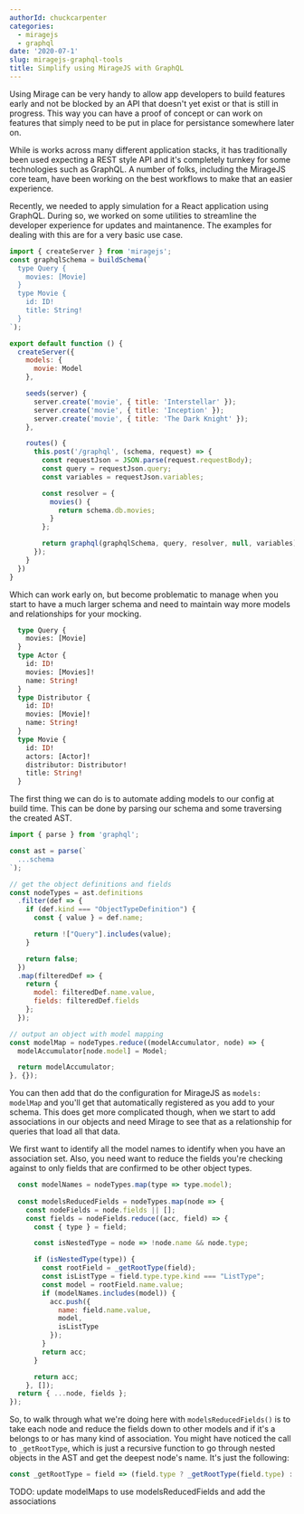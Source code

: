 ```yaml
---
authorId: chuckcarpenter
categories: 
  - miragejs
  - graphql
date: '2020-07-1'
slug: miragejs-graphql-tools
title: Simplify using MirageJS with GraphQL
---
```


Using Mirage can be very handy to allow app developers to build features early and not be blocked by an API that doesn't yet exist or that is still in progress. This way you can have a proof of concept or can work on features that simply need to be put in place for persistance somewhere later on.

While is works across many different application stacks, it has traditionally been used expecting a REST style API and it's completely turnkey for some technologies such as GraphQL. A number of folks, including the MirageJS core team, have been working on the best workflows to make that an easier experience.

Recently, we needed to apply simulation for a React application using GraphQL. During so, we worked on some utilities to streamline the developer experience for updates and maintanence. The examples for dealing with this are for a very basic use case. 

```js
import { createServer } from 'miragejs';
const graphqlSchema = buildSchema(`
  type Query {
    movies: [Movie]
  }
  type Movie {
    id: ID!
    title: String!
  }
`);

export default function () {
  createServer({
    models: {
      movie: Model
    },

    seeds(server) {
      server.create('movie', { title: 'Interstellar' });
      server.create('movie', { title: 'Inception' });
      server.create('movie', { title: 'The Dark Knight' });
    },

    routes() {
      this.post('/graphql', (schema, request) => {
        const requestJson = JSON.parse(request.requestBody);
        const query = requestJson.query;
        const variables = requestJson.variables;

        const resolver = {
          movies() {
            return schema.db.movies;
          }
        };

        return graphql(graphqlSchema, query, resolver, null, variables);
      });
    }
  })
}
```

Which can work early on, but become problematic to manage when you start to have a much larger schema and need to maintain way more models and relationships for your mocking.

```graphql
  type Query {
    movies: [Movie]
  }
  type Actor {
    id: ID!
    movies: [Movies]!
    name: String!
  }
  type Distributor {
    id: ID!
    movies: [Movie]!
    name: String!
  }
  type Movie {
    id: ID!
    actors: [Actor]!
    distributor: Distributor!
    title: String!
  }
```

The first thing we can do is to automate adding models to our config at build time. This can be done by parsing our schema and some traversing the created AST. 

```js
import { parse } from 'graphql';

const ast = parse(`
  ...schema
`);

// get the object definitions and fields
const nodeTypes = ast.definitions
  .filter(def => {
    if (def.kind === "ObjectTypeDefinition") {
      const { value } = def.name;

      return !["Query"].includes(value);
    }

    return false;
  })
  .map(filteredDef => {
    return {
      model: filteredDef.name.value,
      fields: filteredDef.fields
    };
  });

// output an object with model mapping
const modelMap = nodeTypes.reduce((modelAccumulator, node) => {
  modelAccumulator[node.model] = Model;

  return modelAccumulator;
}, {});
```

You can then add that do the configuration for MirageJS as `models: modelMap` and you'll get that automatically registered as you add to your schema. This does get more complicated though, when we start to add associations in our objects and need Mirage to see that as a relationship for queries that load all that data.

We first want to identify all the model names to identify when you have an association set. Also, you need want to reduce the fields you're checking against to only fields that are confirmed to be other object types. 

```js
  const modelNames = nodeTypes.map(type => type.model);
  
  const modelsReducedFields = nodeTypes.map(node => {
    const nodeFields = node.fields || [];
    const fields = nodeFields.reduce((acc, field) => {
      const { type } = field;

      const isNestedType = node => !node.name && node.type;

      if (isNestedType(type)) {
        const rootField = _getRootType(field);
        const isListType = field.type.type.kind === "ListType";
        const model = rootField.name.value;
        if (modelNames.includes(model)) {
          acc.push({
            name: field.name.value,
            model,
            isListType
          });
        }
        return acc;
      }

      return acc;
    }, []);
  return { ...node, fields };
});
```

So, to walk through what we're doing here with `modelsReducedFields()` is to take each node and reduce the fields down to other models and if it's a belongs to or has many kind of association. You might have noticed the call to `_getRootType`, which is just a recursive function to go through nested objects in the AST and get the deepest node's name. It's just the following:

```js
const _getRootType = field => (field.type ? _getRootType(field.type) : field);
```

TODO: update modelMaps to use modelsReducedFields and add the associations




